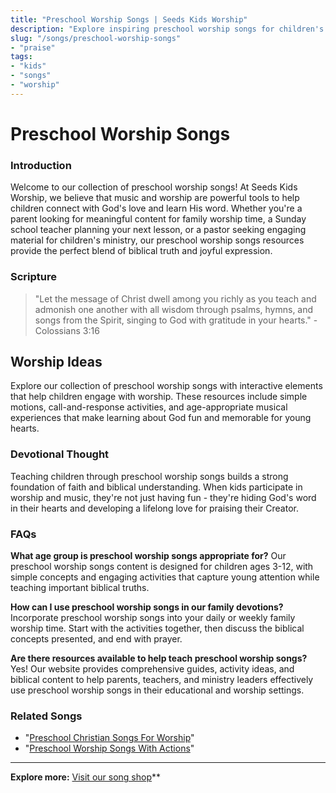 ```yaml
---
title: "Preschool Worship Songs | Seeds Kids Worship"
description: "Explore inspiring preschool worship songs for children's worship and faith development. Biblical music resources for families and ministry."
slug: "/songs/preschool-worship-songs"
- "praise"
tags:
- "kids"
- "songs"
- "worship"
---
```


# Preschool Worship Songs

### Introduction

Welcome to our collection of preschool worship songs! At Seeds Kids Worship, we believe that music and worship are powerful tools to help children connect with God's love and learn His word. Whether you're a parent looking for meaningful content for family worship time, a Sunday school teacher planning your next lesson, or a pastor seeking engaging material for children's ministry, our preschool worship songs resources provide the perfect blend of biblical truth and joyful expression.

### Scripture

> "Let the message of Christ dwell among you richly as you teach and admonish one another with all wisdom through psalms, hymns, and songs from the Spirit, singing to God with gratitude in your hearts." - Colossians 3:16

## Worship Ideas

Explore our collection of preschool worship songs with interactive elements that help children engage with worship. These resources include simple motions, call-and-response activities, and age-appropriate musical experiences that make learning about God fun and memorable for young hearts.

### Devotional Thought

Teaching children through preschool worship songs builds a strong foundation of faith and biblical understanding. When kids participate in worship and music, they're not just having fun - they're hiding God's word in their hearts and developing a lifelong love for praising their Creator.

### FAQs

**What age group is preschool worship songs appropriate for?**
Our preschool worship songs content is designed for children ages 3-12, with simple concepts and engaging activities that capture young attention while teaching important biblical truths.

**How can I use preschool worship songs in our family devotions?**
Incorporate preschool worship songs into your daily or weekly family worship time. Start with the activities together, then discuss the biblical concepts presented, and end with prayer.

**Are there resources available to help teach preschool worship songs?**
Yes! Our website provides comprehensive guides, activity ideas, and biblical content to help parents, teachers, and ministry leaders effectively use preschool worship songs in their educational and worship settings.

### Related Songs

- "[Preschool Christian Songs For Worship](/songs/preschool-christian-songs-for-worship/)"
- "[Preschool Worship Songs With Actions](/songs/preschool-worship-songs-with-actions/)"

---

**Explore more:** [Visit our song shop](https://seedskidsworship.com/shop)**

<!-- Schema Markup -->
<script type="application/ld+json">
{
  "@context": "https://schema.org",
  "@type": "MusicRecording",
  "name": "Preschool Worship Songs",
  "byArtist": {
    "@type": "MusicGroup",
    "name": "Seeds Kids Worship"
  },
  "isFamilyFriendly": true,
  "url": "https://seedskidsworship.com/songs/preschool-worship-songs/"
}
</script>